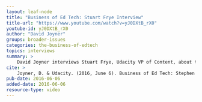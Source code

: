 ```yaml
---
layout: leaf-node
title: "Business of Ed Tech: Stuart Frye Interview"
title-url: "https://www.youtube.com/watch?v=yJ0DXtB_rX0"
youtube-id: yJ0DXtB_rX0
author: "David Joyner"
groups: broader-issues
categories: the-business-of-edtech
topics: interviews
summary: >
    David Joyner interviews Stuart Frye, Udacity VP of Content, about the business side of Educational Technology.
cite: >
    Joyner, D. & Udacity. (2016, June 6). Business of Ed Tech: Stephen Frye Interview. Udacity.  Retrieved from https://www.youtube.com/watch?v=yJ0DXtB_rX0
pub-date: 2016-06-06
added-date: 2016-06-06
resource-type: video
---
```

